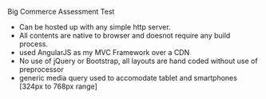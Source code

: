 Big Commerce Assessment Test

- Can be hosted up with any simple http server.
- All contents are native to browser and doesnot require any build process.
- used AngularJS as my MVC Framework over a CDN
- No use of jQuery or Bootstrap, all layouts are hand coded without use of preprocessor
- generic media query used to accomodate tablet and smartphones [324px to 768px range]
